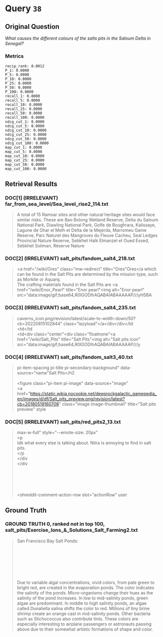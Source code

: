 # Query `38`

## Original Question

*What causes the different colours of the salts pits in the Saloum Delta in Senegal?*


### Metrics

```
recip_rank: 0.0012
P_1: 0.0000
P_5: 0.0000
P_10: 0.0000
P_25: 0.0000
P_50: 0.0000
P_100: 0.0000
recall_1: 0.0000
recall_5: 0.0000
recall_10: 0.0000
recall_25: 0.0000
recall_50: 0.0000
recall_100: 0.0000
ndcg_cut_1: 0.0000
ndcg_cut_5: 0.0000
ndcg_cut_10: 0.0000
ndcg_cut_25: 0.0000
ndcg_cut_50: 0.0000
ndcg_cut_100: 0.0000
map_cut_1: 0.0000
map_cut_5: 0.0000
map_cut_10: 0.0000
map_cut_25: 0.0000
map_cut_50: 0.0000
map_cut_100: 0.0000
```

## Retrieval Results

### DOC[1] (IRRELEVANT) far_from_sea_level/Sea_level_rise2_114.txt
> A total of 15 Ramsar sites and other natural heritage sites would face similar risks. These are Bao Bolong Wetland Reserve, Delta du Saloum National Park, Diawling National Park, Golfe de Boughrara, Kalissaye, Lagune de Ghar el Melh et Delta de la Mejerda, Marromeu Game Reserve, Parc Naturel des Mangroves du Fleuve Cacheu, Seal Ledges Provincial Nature Reserve, Sebkhet Halk Elmanzel et Oued Essed, Sebkhet Soliman, Réserve Nature

### DOC[2] (IRRELEVANT) salt_pits/fandom_salt4_218.txt
> <a href="/wiki/Ores" class="mw-redirect" title="Ores"Ores</a which can be found in the Salt Pits are determined by the mission type, such as Morkite or Aquarq.<br>The crafting materials found in the Salt Pits are <a href="/wiki/Enor_Pearl" title="Enor pearl"<img alt="Enor pearl" src="data:image/gif;base64,R0lGODlhAQABAIABAAAAAP///yH5BA

### DOC[3] (IRRELEVANT) salt_pits/fandom_salt4_235.txt
> caverns_icon.png/revision/latest/scale-to-width-down/50?cb=20220815102844" class="lazyload"</a</div</div</td<br>  <td</td<br>  <td<div class="center"<div class="floatnone"<a href="/wiki/Salt_Pits" title="Salt Pits"<img alt="Salt pits icon" src="data:image/gif;base64,R0lGODlhAQABAIABAAAAAP///y

### DOC[4] (IRRELEVANT) salt_pits/fandom_salt3_40.txt
> pi-item-spacing pi-title pi-secondary-background" data-source="name"Salt Pits</h2<br><br><figure class="pi-item pi-image" data-source="image"<br>	<a href="https://static.wikia.nocookie.net/deeprockgalactic_gamepedia_en/images/d/df/Salt_pits_preview.png/revision/latest?cb=20180519160708" class="image image-thumbnail" title="Salt pits preview" style

### DOC[5] (IRRELEVANT) salt_pits/red_pits2_13.txt
> max-w-full" style="--emote-size: 20px"<br>    <p<br>    Idk what every else is talking about. Nitra is annoying to find in salt pits.<br>  </p<br>  </div<br>      </div<br>      <br>      <br>      <br>      <br>      <br>    <shreddit-comment-action-row slot="actionRow" user


## Ground Truth

### GROUND TRUTH 0, ranked not in top 100, salt_pits/Exercise_Ions_&_Solutions_Salt_Farming2.txt
> San Francisco Bay Salt Ponds:<br><br><br><br><br><br><br><br>Due to variable algal concentrations, vivid colors, from pale green to bright red, are created in the evaporation ponds. The color indicates the salinity of the ponds. Micro-organisms change their hues as the salinity of the pond increases. In low to mid-salinity ponds, green algae are predominant. In middle to high salinity ponds, an algae called Dunaliella salina shifts the color to red. Millions of tiny brine shrimp create an orange cast in mid-salinity ponds. Other bacteria such as Stichococcus also contribute tints. These colors are especially interesting to airplane passengers or astronauts passing above due to their somewhat artistic formations of shape and color.

